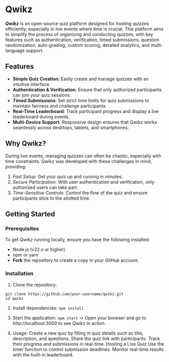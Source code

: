 # Qwikz
_**Qwikz**_ is an open-source quiz platform designed for hosting quizzes efficiently, especially in live events where time is crucial. This platform aims to simplify the process of organizing and conducting quizzes, with key features such as authentication, verification, timed submissions, question randomization, auto-grading, custom scoring, detailed analytics, and multi-language support.

## Features
- **Simple Quiz Creation**: Easily create and manage quizzes with an intuitive interface.
- **Authentication & Verification**: Ensure that only authorized participants can join your quiz sessions.
- **Timed Submissions**: Set strict time limits for quiz submissions to maintain fairness and challenge participants.
- **Real-Time Leaderboard**: Track participant progress and display a live leaderboard during events.
- **Multi-Device Support**: Responsive design ensures that Qwikz works seamlessly across desktops, tablets, and smartphones.

## Why Qwikz?
During live events, managing quizzes can often be chaotic, especially with time constraints. Qwikz was developed with these challenges in mind, providing:

1. _Fast Setup_: Get your quiz up and running in minutes.
2. _Secure Participation_: With user authentication and verification, only authorized users can take part.
3. _Time-Sensitive Controls_: Control the flow of the quiz and ensure participants stick to the allotted time.

## Getting Started
### Prerequisites
To get _Qwikz_ running locally, ensure you have the following installed:

- Node.js (v22.x or higher)
- npm or yarn
- **Fork** the repository to create a copy in your _GitHub_ account.

### Installation
1. Clone the repository:
```
git clone https://github.com/your-username/qwikz.git
cd qwikz
```

2. Install dependencies:
```npm install```

3. Start the application:
```npm start```
-> Open your browser and go to http://localhost:3000 to see Qwikz in action.

4. Usage:
Create a new quiz by filling in quiz details such as title, description, and questions.
Share the quiz link with participants.
Track their progress and submissions in real-time.
Hosting a Live Quiz
Use the timer function to control submission deadlines.
Monitor real-time results with the built-in leaderboard.
